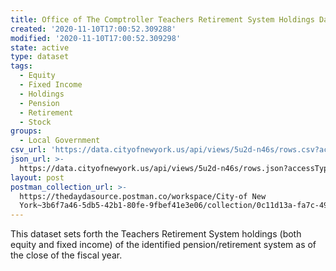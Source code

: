 ```yaml
---
title: Office of The Comptroller Teachers Retirement System Holdings Data
created: '2020-11-10T17:00:52.309288'
modified: '2020-11-10T17:00:52.309298'
state: active
type: dataset
tags:
  - Equity
  - Fixed Income
  - Holdings
  - Pension
  - Retirement
  - Stock
groups:
  - Local Government
csv_url: 'https://data.cityofnewyork.us/api/views/5u2d-n46s/rows.csv?accessType=DOWNLOAD'
json_url: >-
  https://data.cityofnewyork.us/api/views/5u2d-n46s/rows.json?accessType=DOWNLOAD
layout: post
postman_collection_url: >-
  https://thedaydasource.postman.co/workspace/City-of New
  York~3b6f7a46-5db5-42b1-80fe-9fbef41e3e06/collection/0c11d13a-fa7c-4964-9b6f-6f86a76dcb59
---
```

This dataset sets forth the Teachers Retirement System  holdings (both equity and fixed income) of the identified pension/retirement system as of the close of the fiscal year.
